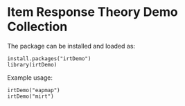 # Item Response Theory Demo Collection

The package can be installed and loaded as:

```{r}
install.packages("irtDemo")
library(irtDemo)
```
Example usage:

```{r}
irtDemo("eapmap")
irtDemo("mirt")
```
